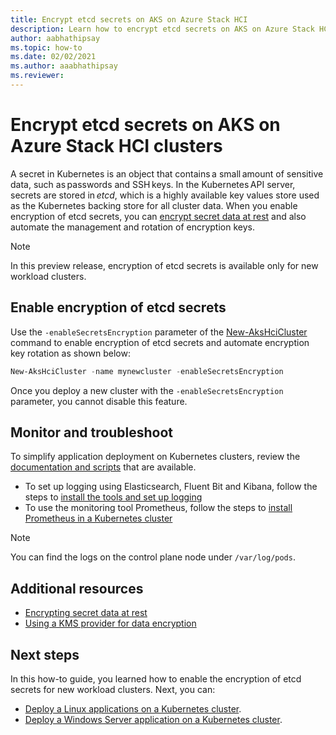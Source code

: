 ```yaml
---
title: Encrypt etcd secrets on AKS on Azure Stack HCI
description: Learn how to encrypt etcd secrets on AKS on Azure Stack HCI
author: aabhathipsay
ms.topic: how-to
ms.date: 02/02/2021
ms.author: aaabhathipsay
ms.reviewer: 
---
```


# Encrypt etcd secrets on AKS on Azure Stack HCI clusters

A secret in Kubernetes is an object that contains a small amount of sensitive data, such as passwords and SSH keys. In the Kubernetes API server, secrets are stored in _etcd_, which is a highly available key values store used as the Kubernetes backing store for all cluster data. When you enable encryption of etcd secrets, you can [encrypt secret data at rest](https://kubernetes.io/docs/tasks/administer-cluster/encrypt-data/) and also automate the management and rotation of encryption keys. 

> [!NOTE]
> In this preview release, encryption of etcd secrets is available only for new workload clusters. 

## Enable encryption of etcd secrets

Use the `-enableSecretsEncryption` parameter of the [New-AksHciCluster](./new-akshcicluster) command to enable encryption of etcd secrets and automate encryption key rotation as shown below: 

```powershell
New-AksHciCluster -name mynewcluster -enableSecretsEncryption
```

Once you deploy a new cluster with the `-enableSecretsEncryption` parameter, you cannot disable this feature.

## Monitor and troubleshoot

To simplify application deployment on Kubernetes clusters, review the [documentation and scripts](https://github.com/microsoft/AKS-HCI-Apps) that are available.

- To set up logging using Elasticsearch, Fluent Bit and Kibana, follow the steps to [install the tools and set up logging](https://github.com/microsoft/AKS-HCI-Apps/tree/main/Logging)
- To use the monitoring tool Prometheus, follow the steps to [install Prometheus in a Kubernetes cluster](https://github.com/microsoft/AKS-HCI-Apps/tree/main/Monitoring#certs-and-keys-monitoring)

> [!NOTE]
> You can find the logs on the control plane node under `/var/log/pods`.

## Additional resources

- [Encrypting secret data at rest](https://kubernetes.io/docs/tasks/administer-cluster/encrypt-data)
- [Using a KMS provider for data encryption](https://kubernetes.io/docs/tasks/administer-cluster/kms-provider/)

## Next steps

In this how-to guide, you learned how to enable the encryption of etcd secrets for new workload clusters. Next, you can:
- [Deploy a Linux applications on a Kubernetes cluster](./deploy-linux-application.md).
- [Deploy a Windows Server application on a Kubernetes cluster](./deploy-windows-application.md).
